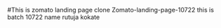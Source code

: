 #This is zomato landing page clone
Zomato-landing-page-10722
this is batch 10722
name rutuja kokate
